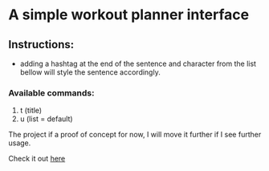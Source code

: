 # A simple workout planner interface

## Instructions:

- adding a hashtag at the end of the sentence and character from the list bellow will style the sentence accordingly.

### Available commands:

1. t (title)
2. u (list = default)


The project if a proof of concept for now, I will move it further if I see further usage.

Check it out [here](https://sukalas.github.io/workout/)


